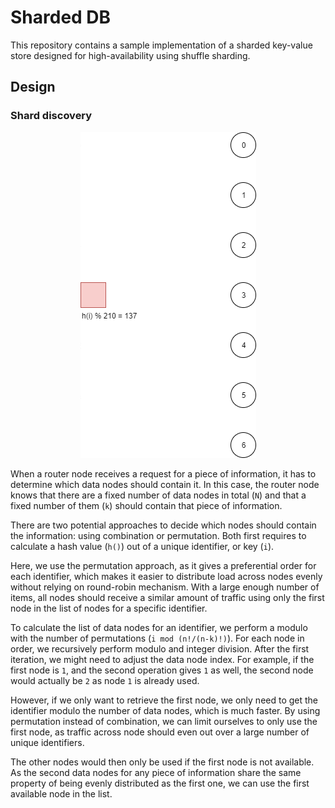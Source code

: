 Sharded DB
==========

This repository contains a sample implementation of a sharded key-value store designed for high-availability using shuffle sharding.

## Design

### Shard discovery

<p align="center">
  <img src="images/shard-discovery.gif" alt="Animated GIF explaining the shard discovery process"/>
</p>

When a router node receives a request for a piece of information, it has to determine which data nodes should contain it. In this case, the router node knows that there are a fixed number of data nodes in total (`N`) and that a fixed number of them (`k`) should contain that piece of information.

There are two potential approaches to decide which nodes should contain the information: using combination or permutation. Both first requires to calculate a hash value (`h()`) out of a unique identifier, or key (`i`).

Here, we use the permutation approach, as it gives a preferential order for each identifier, which makes it easier to distribute load across nodes evenly without relying on round-robin mechanism. With a large enough number of items, all nodes should receive a similar amount of traffic using only the first node in the list of nodes for a specific identifier.

To calculate the list of data nodes for an identifier, we perform a modulo with the number of permutations (`i mod (n!/(n-k)!)`). For each node in order, we recursively perform modulo and integer division. After the first iteration, we might need to adjust the data node index. For example, if the first node is `1`, and the second operation gives `1` as well, the second node would actually be `2` as node `1` is already used.

However, if we only want to retrieve the first node, we only need to get the identifier modulo the number of data nodes, which is much faster. By using permutation instead of combination, we can limit ourselves to only use the first node, as traffic across node should even out over a large number of unique identifiers.

The other nodes would then only be used if the first node is not available. As the second data nodes for any piece of information share the same property of being evenly distributed as the first one, we can use the first available node in the list.